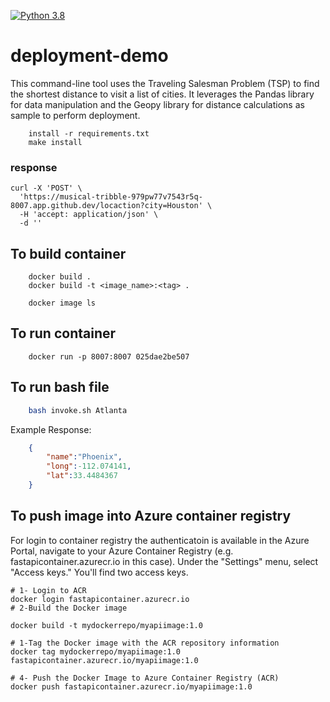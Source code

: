 [![Python 3.8](https://github.com/msbeigi/deployment-demo/actions/workflows/main.yml/badge.svg)](https://github.com/msbeigi/deployment-demo/actions/workflows/main.yml)

# deployment-demo

This command-line tool uses the Traveling Salesman Problem (TSP) to find the shortest distance to visit a list of cities. It leverages the Pandas library for data manipulation and the Geopy library for distance calculations as sample to perform deployment.

```
    install -r requirements.txt
    make install
```
### response
```
curl -X 'POST' \
  'https://musical-tribble-979pw77v7543r5q-8007.app.github.dev/locaction?city=Houston' \
  -H 'accept: application/json' \
  -d ''
```

## To build container
```
    docker build .
    docker build -t <image_name>:<tag> .

    docker image ls
```

## To run container
```
    docker run -p 8007:8007 025dae2be507
```

## To run bash file
```bash
    bash invoke.sh Atlanta
```
Example Response:
```json
    {
        "name":"Phoenix",
        "long":-112.074141,
        "lat":33.4484367
    }
```
## To push image into Azure container registry 
For login to container registry the authenticatoin is available in the Azure Portal, navigate to your Azure Container Registry (e.g. fastapicontainer.azurecr.io in this case). Under the "Settings" menu, select "Access keys." You'll find two access keys.

```
# 1- Login to ACR
docker login fastapicontainer.azurecr.io
# 2-Build the Docker image  

docker build -t mydockerrepo/myapiimage:1.0

# 1-Tag the Docker image with the ACR repository information
docker tag mydockerrepo/myapiimage:1.0 fastapicontainer.azurecr.io/myapiimage:1.0

# 4- Push the Docker Image to Azure Container Registry (ACR)
docker push fastapicontainer.azurecr.io/myapiimage:1.0


```
